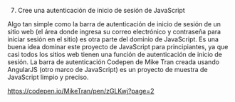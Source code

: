 7. Cree una autenticación de inicio de sesión de JavaScript

Algo tan simple como la barra de autenticación de inicio de sesión de un sitio web (el área donde ingresa su correo electrónico y contraseña para iniciar sesión en el sitio) es otra parte del dominio de JavaScript. Es una buena idea dominar este proyecto de JavaScript para principiantes, ya que casi todos los sitios web tienen una función de autenticación de inicio de sesión. La barra de autenticación Codepen de Mike Tran creada usando AngularJS (otro marco de JavaScript) es un proyecto de muestra de JavaScript limpio y preciso.

https://codepen.io/MikeTran/pen/zGLKwj?page=2